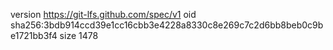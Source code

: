 version https://git-lfs.github.com/spec/v1
oid sha256:3bdb914ccd39e1cc16cbb3e4228a8330c8e269c7c2d6bb8beb0c9be1721bb3f4
size 1478
